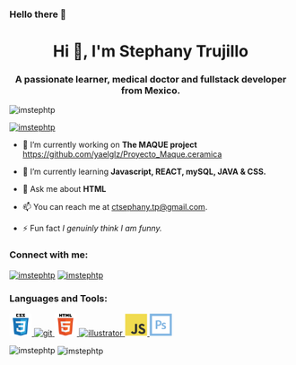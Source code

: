 ### Hello there 👋
<h1 align="center">Hi 👋, I'm Stephany Trujillo</h1>
<h3 align="center">A passionate learner, medical doctor and fullstack developer from Mexico.</h3>

<p align="left"> <img src="https://komarev.com/ghpvc/?username=imstephtp&label=Profile%20views&color=0e75b6&style=flat" alt="imstephtp" /> </p>

<p align="left"> <a href="https://twitter.com/imstephtp" target="blank"><img src="https://img.shields.io/twitter/follow/imstephtp?logo=twitter&style=for-the-badge" alt="imstephtp" /></a> </p>

- 🔭 I’m currently working on **The MAQUE project** https://github.com/yaelglz/Proyecto_Maque.ceramica

- 🌱 I’m currently learning **Javascript, REACT, mySQL, JAVA & CSS.**

- 💬 Ask me about **HTML**

- 📫 You can reach me at ctsephany.tp@gmail.com.

- ⚡ Fun fact *I genuinly think I am funny.*

<h3 align="left">Connect with me:</h3>
<p align="left">
<a href="https://twitter.com/imstephtp" target="blank"><img align="center" src="https://raw.githubusercontent.com/rahuldkjain/github-profile-readme-generator/master/src/images/icons/Social/twitter.svg" alt="imstephtp" height="30" width="40" /></a>
<a href="https://linkedin.com/in/imstephtp" target="blank"><img align="center" src="https://raw.githubusercontent.com/rahuldkjain/github-profile-readme-generator/master/src/images/icons/Social/linked-in-alt.svg" alt="imstephtp" height="30" width="40" /></a>
</p>

<h3 align="left">Languages and Tools:</h3>
<p align="left"> <a href="https://www.w3schools.com/css/" target="_blank" rel="noreferrer"> <img src="https://raw.githubusercontent.com/devicons/devicon/master/icons/css3/css3-original-wordmark.svg" alt="css3" width="40" height="40"/> </a> <a href="https://git-scm.com/" target="_blank" rel="noreferrer"> <img src="https://www.vectorlogo.zone/logos/git-scm/git-scm-icon.svg" alt="git" width="40" height="40"/> </a> <a href="https://www.w3.org/html/" target="_blank" rel="noreferrer"> <img src="https://raw.githubusercontent.com/devicons/devicon/master/icons/html5/html5-original-wordmark.svg" alt="html5" width="40" height="40"/> </a> <a href="https://www.adobe.com/in/products/illustrator.html" target="_blank" rel="noreferrer"> <img src="https://www.vectorlogo.zone/logos/adobe_illustrator/adobe_illustrator-icon.svg" alt="illustrator" width="40" height="40"/> </a> <a href="https://developer.mozilla.org/en-US/docs/Web/JavaScript" target="_blank" rel="noreferrer"> <img src="https://raw.githubusercontent.com/devicons/devicon/master/icons/javascript/javascript-original.svg" alt="javascript" width="40" height="40"/> </a> <a href="https://www.photoshop.com/en" target="_blank" rel="noreferrer"> <img src="https://raw.githubusercontent.com/devicons/devicon/master/icons/photoshop/photoshop-line.svg" alt="photoshop" width="40" height="40"/> </a> </p>

<p><img align="left" src="https://github-readme-stats.vercel.app/api/top-langs?username=imstephtp&show_icons=true&locale=en&layout=compact" alt="imstephtp" /></p>

<p>&nbsp;<img align="center" src="https://github-readme-stats.vercel.app/api?username=imstephtp&show_icons=true&locale=en" alt="imstephtp" /></p>

<!--
**imstephtp/imstephtp** is a ✨ _special_ ✨ repository because its `README.md` (this file) appears on your GitHub profile.

Here are some ideas to get you started:

- 🔭 I’m currently working on ...
- 🌱 I’m currently learning ...
- 👯 I’m looking to collaborate on ...
- 🤔 I’m looking for help with ...
- 💬 Ask me about ...
- 📫 How to reach me: ...
- 😄 Pronouns: ...
- ⚡ Fun fact: ...
-->
